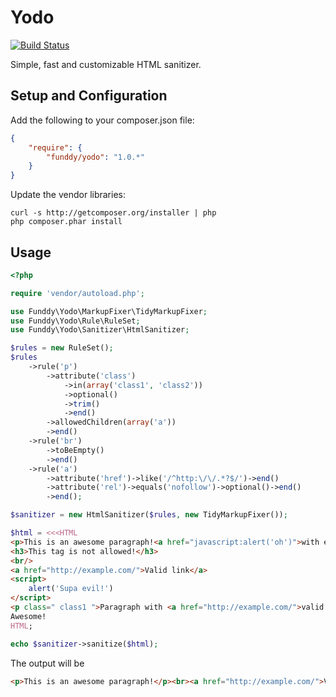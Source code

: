 Yodo
====

[![Build Status](https://secure.travis-ci.org/funddy/yodo.png?branch=master)](http://travis-ci.org/funddy/yodo)

Simple, fast and customizable HTML sanitizer.

Setup and Configuration
-----------------------
Add the following to your composer.json file:
```json
{
    "require": {
        "funddy/yodo": "1.0.*"
    }
}
```

Update the vendor libraries:

    curl -s http://getcomposer.org/installer | php
    php composer.phar install

Usage
-----

```php
<?php

require 'vendor/autoload.php';

use Funddy\Yodo\MarkupFixer\TidyMarkupFixer;
use Funddy\Yodo\Rule\RuleSet;
use Funddy\Yodo\Sanitizer\HtmlSanitizer;

$rules = new RuleSet();
$rules
    ->rule('p')
        ->attribute('class')
            ->in(array('class1', 'class2'))
            ->optional()
            ->trim()
            ->end()
        ->allowedChildren(array('a'))
        ->end()
    ->rule('br')
        ->toBeEmpty()
        ->end()
    ->rule('a')
        ->attribute('href')->like('/^http:\/\/.*?$/')->end()
        ->attribute('rel')->equals('nofollow')->optional()->end()
        ->end();

$sanitizer = new HtmlSanitizer($rules, new TidyMarkupFixer());

$html = <<<HTML
<p>This is an awesome paragraph!<a href="javascript:alert('oh')">with evil links inside!</a></p>
<h3>This tag is not allowed!</h3>
<br/>
<a href="http://example.com/">Valid link</a>
<script>
    alert('Supa evil!')
</script>
<p class=" class1 ">Paragraph with <a href="http://example.com/">valid link</a></p>
Awesome!
HTML;

echo $sanitizer->sanitize($html);
```
The output will be
```html
<p>This is an awesome paragraph!</p><br><a href="http://example.com/">Valid link</a><p class="class1">Paragraph with <a href="http://example.com/">valid link</a></p>
```
